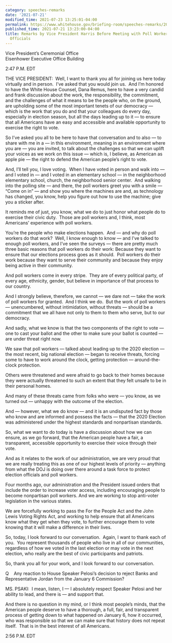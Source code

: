 ```yaml
---
category: speeches-remarks
date: '2021-07-21'
modified_time: 2021-07-23 13:25:01-04:00
permalink: https://www.whitehouse.gov/briefing-room/speeches-remarks/2021/07/21/remarks-by-vice-president-harris-before-meeting-with-poll-workers-and-election-officials/
published_time: 2021-07-21 13:23:00-04:00
title: Remarks by Vice President Harris Before Meeting with Poll Workers and Election
  Officials
---
```

 
Vice President’s Ceremonial Office  
Eisenhower Executive Office Building

2:47 P.M. EDT  
  
THE VICE PRESIDENT:  Well, I want to thank you all for joining us here
today virtually and in person.  I’ve asked that you would join us.  And
I’m honored to have the White House Counsel, Dana Remus, here to have a
very candid and frank discussion about the work, the responsibility, the
commitment, and the challenges of what it means to be the people who, on
the ground, are upholding some of the most important tenets of our
democracy — which is the work that you do and that your colleagues do
every day, especially in election season, but all the days leading up to
it — to ensure that all Americans have an easy and accessible and
available opportunity to exercise the right to vote.  
  
So I’ve asked you all to be here to have that conversation and to also —
to share with me in a — in this environment, meaning in an environment
where you are — you are invited, to talk about the challenges so that we
can uplift your voices as we work on this issue — which is, I believe,
as American as apple pie — the right to defend the American people’s
right to vote.   
  
And, I’ll tell you, I love voting.  When I have voted in person and walk
into — and I voted in — and I voted in an elementary school — in the
neighborhood elementary school, church, the neighborhood senior center. 
And walking into the polling site — and there, the poll workers greet
you with a smile — “Come on in” — and show you where the machines are
and, as technology has changed, you know, help you figure out how to use
the machine; give you a sticker after.   
  
It reminds me of just, you know, what we do to just honor what people do
to exercise their civic duty.  Those are poll workers and, I think, most
Americans’ experience with poll workers.  
  
You’re the people who make elections happen.  And — and why do poll
workers do that work?  Well, I know enough to know — and I’ve talked to
enough poll workers, and I’ve seen the surveys — there are pretty much
three basic reasons that poll workers do their work: Because they want
to ensure that our elections process goes as it should.  Poll workers do
their work because they want to serve their community and because they
enjoy being active in their community.  
  
And poll workers come in every stripe.  They are of every political
party, of every age, ethnicity, gender, but believe in importance of
that process to our country.  
  
And I strongly believe, therefore, we cannot — we dare not — take the
work of poll workers for granted.  And I think we do.  But the work of
poll workers — unencumbered, without intimidation, without threats —
should be a commitment that we all have not only to them to them who
serve, but to our democracy.   
  
And sadly, what we know is that the two components of the right to vote
— one to cast your ballot and the other to make sure your ballot is
counted — are under threat right now.  
  
We saw that poll workers — talked about leading up to the 2020 election
— the most recent, big national election — began to receive threats,
forcing some to have to work around the clock, getting protection —
around-the-clock protection.  
  
Others were threatened and were afraid to go back to their homes because
they were actually threatened to such an extent that they felt unsafe to
be in their personal homes.   
  
And many of these threats came from folks who were — you know, as we
turned out — unhappy with the outcome of the election.   
  
And — however, what we do know — and it is an undisputed fact by those
who know and are informed and possess the facts — that the 2020 Election
was administered under the highest standards and nonpartisan
standards.   
  
So, what we want to do today is have a discussion about how we can
ensure, as we go forward, that the American people have a fair, a
transparent, accessible opportunity to exercise their voice through
their vote.   
  
And as it relates to the work of our administration, we are very proud
that we are really treating this as one of our highest levels of
priority — anything from what the DOJ is doing over there around a task
force to protect election officials and poll workers.  
  
Four months ago, our administration and the President issued orders that
include the order to increase voter access, including encouraging people
to become nonpartisan poll workers. And we are working to stop
anti-voter legislation in the various states.   
  
We are forcefully working to pass the For the People Act and the John
Lewis Voting Rights Act, and working to help ensure that all Americans
know what they get when they vote, to further encourage them to vote
knowing that it will make a difference in their lives.  
  
So, today, I look forward to our conversation.  Again, I want to thank
each of you.  You represent thousands of people who live in all of our
communities, regardless of how we voted in the last election or may vote
in the next election, who really are the best of civic participants and
patriots.   
  
So, thank you all for your work, and I look forward to our
conversation.  
  
Q    Any reaction to House Speaker Pelosi’s decision to reject Banks and
Representative Jordan from the January 6 Commission?  
  
MS. PSAKI:  I mean, listen, I — I absolutely respect Speaker Pelosi and
her ability to lead, and there is — and support that.   
  
And there is no question in my mind, or I think most people’s minds,
that the American people deserve to have a thorough, a full, fair, and
transparent process of getting down to what happened on January 6, how
it occurred, who was responsible so that we can make sure that history
does not repeat itself.  That is in the best interest of all
Americans.  
  
2:56 P.M. EDT
